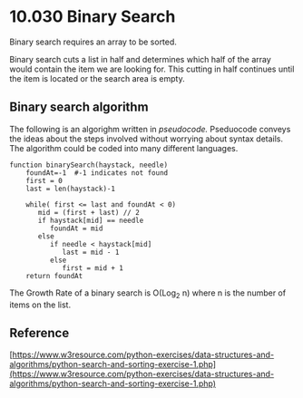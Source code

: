 # 10.030 Binary Search

Binary search requires an array to be sorted.

Binary search cuts a list in half and determines which half of the array would contain the item we are looking for.  This cutting in half continues until the item is located or the search area is empty.

## Binary search algorithm

The following is an algorighm written in *pseudocode.*  Pseduocode conveys the ideas about the steps involved without worrying about syntax details.  The algorithm could be coded into many different languages.  

```text
function binarySearch(haystack, needle)
    foundAt=-1  #-1 indicates not found
    first = 0
    last = len(haystack)-1

    while( first <= last and foundAt < 0)
       mid = (first + last) // 2
       if haystack[mid] == needle
          foundAt = mid
       else
          if needle < haystack[mid]
             last = mid - 1
          else
             first = mid + 1
    return foundAt
```

The Growth Rate of a binary search is O(Log<sub>2</sub> n) where n is the number of items on the list.

## Reference
[https://www.w3resource.com/python-exercises/data-structures-and-algorithms/python-search-and-sorting-exercise-1.php](https://www.w3resource.com/python-exercises/data-structures-and-algorithms/python-search-and-sorting-exercise-1.php)